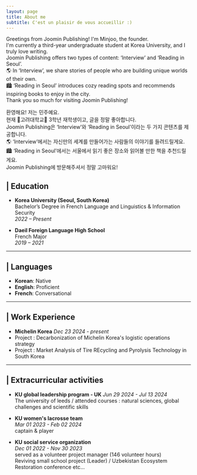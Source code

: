 ```yaml
---
layout: page
title: About me
subtitle: C'est un plaisir de vous accueillir :) 
---
```

Greetings from Joomin Publishing! I'm Minjoo, the founder.  
I'm currently a third-year undergraduate student at Korea University, and I truly love writing.    
Joomin Publishing offers two types of content: ‘Interview’ and ‘Reading in Seoul’.  
🌎 In ‘Interview’, we share stories of people who are building unique worlds of their own.  
🏙️ ‘Reading in Seoul’ introduces cozy reading spots and recommends inspiring books to enjoy in the city.  
Thank you so much for visiting Joomin Publishing!  

환영해요! 저는 민주예요.  
현재 🐯고려대학교🐯 3학년 재학생이고, 글을 정말 좋아합니다.  
Joomin Publishing은 ‘Interview’와 ‘Reading in Seoul’이라는 두 가지 콘텐츠를 제공합니다.    
🌎 ‘Interview’에서는 자신만의 세계를 만들어가는 사람들의 이야기를 들려드릴게요.   
🏙️ ‘Reading in Seoul’에서는 서울에서 읽기 좋은 장소와 읽어볼 만한 책을 추천드릴게요.   
 Joomin Publishing에 방문해주셔서 정말 고마워요!

 


## | Education

- **Korea University (Seoul, South Korea)**      
Bachelor’s Degree in French Language and Linguistics & Information Security  
*2022 – Present*  

- **Daeil Foreign Language High School**  
French Major  
*2019 – 2021*

---

## | Languages

- **Korean**: Native  
- **English**: Proficient  
- **French**: Conversational

---

## | Work Experience 
- **Michelin Korea**
*Dec 23 2024 - present* 
- Project : Decarbonization of Michelin Korea's logistic operations strategy
- Project : Market Analysis of Tire REcycling and Pyrolysis Technology in South Korea

---
## | Extracurricular activities 
- **KU global leadership program - UK**
*Jun 29 2024 - Jul 13 2024*  
The university of leeds / attended courses : natural sciences, global challenges and scientific skills

- **KU women's lacrosse team**  
*Mar 01 2023 - Feb 02 2024*  
captain & player 

- **KU social service organization**   
*Dec 01 2022 - Nov 30 2023*  
served as a volunteer project manager (146 volunteer hours)   
Reviving small school project (Leader) / Uzbekistan Ecosystem Restoration conference etc...   




